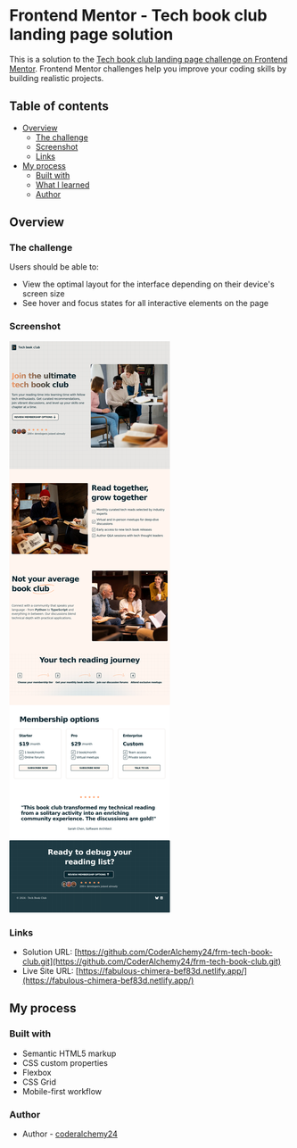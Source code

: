 # Frontend Mentor - Tech book club landing page solution

This is a solution to the [Tech book club landing page challenge on Frontend Mentor](https://www.frontendmentor.io/challenges/tech-book-club-landing-page-fZQidjHU73). Frontend Mentor challenges help you improve your coding skills by building realistic projects.

## Table of contents

- [Overview](#overview)
  - [The challenge](#the-challenge)
  - [Screenshot](#screenshot)
  - [Links](#links)
- [My process](#my-process)
  - [Built with](#built-with)
  - [What I learned](#what-i-learned)
  - [Author](#author)

## Overview

### The challenge

Users should be able to:

- View the optimal layout for the interface depending on their device's screen size
- See hover and focus states for all interactive elements on the page

### Screenshot

![](./tech-book-club_screenshot.png)

### Links

- Solution URL: [https://github.com/CoderAlchemy24/frm-tech-book-club.git](https://github.com/CoderAlchemy24/frm-tech-book-club.git)
- Live Site URL: [https://fabulous-chimera-bef83d.netlify.app/](https://fabulous-chimera-bef83d.netlify.app/)

## My process

### Built with

- Semantic HTML5 markup
- CSS custom properties
- Flexbox
- CSS Grid
- Mobile-first workflow

### Author

- Author - [coderalchemy24](https://github.com/CoderAlchemy24)

